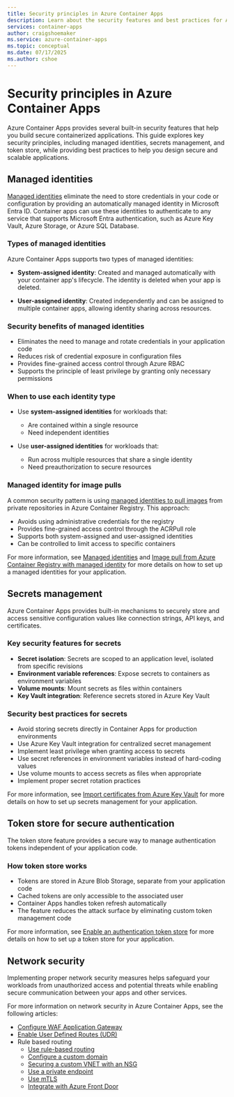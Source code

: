 ```yaml
---
title: Security principles in Azure Container Apps
description: Learn about the security features and best practices for Azure Container Apps, including managed identities, secrets management, and token store.
services: container-apps
author: craigshoemaker
ms.service: azure-container-apps
ms.topic: conceptual
ms.date: 07/17/2025
ms.author: cshoe
---
```


# Security principles in Azure Container Apps

Azure Container Apps provides several built-in security features that help you build secure containerized applications. This guide explores key security principles, including managed identities, secrets management, and token store, while providing best practices to help you design secure and scalable applications.

## Managed identities

[Managed identities](managed-identity.md) eliminate the need to store credentials in your code or configuration by providing an automatically managed identity in Microsoft Entra ID. Container apps can use these identities to authenticate to any service that supports Microsoft Entra authentication, such as Azure Key Vault, Azure Storage, or Azure SQL Database.

### Types of managed identities

Azure Container Apps supports two types of managed identities:

- **System-assigned identity**: Created and managed automatically with your container app's lifecycle. The identity is deleted when your app is deleted.

- **User-assigned identity**: Created independently and can be assigned to multiple container apps, allowing identity sharing across resources.

### Security benefits of managed identities

- Eliminates the need to manage and rotate credentials in your application code
- Reduces risk of credential exposure in configuration files
- Provides fine-grained access control through Azure RBAC
- Supports the principle of least privilege by granting only necessary permissions

### When to use each identity type

- Use **system-assigned identities** for workloads that:
  - Are contained within a single resource
  - Need independent identities

- Use **user-assigned identities** for workloads that:
  - Run across multiple resources that share a single identity
  - Need preauthorization to secure resources

### Managed identity for image pulls

A common security pattern is using [managed identities to pull images](managed-identity-image-pull.md) from private repositories in Azure Container Registry. This approach:

- Avoids using administrative credentials for the registry
- Provides fine-grained access control through the ACRPull role
- Supports both system-assigned and user-assigned identities
- Can be controlled to limit access to specific containers

For more information, see [Managed identities](managed-identity.md) and [Image pull from Azure Container Registry with managed identity](managed-identity-image-pull.md) for more details on how to set up a managed identities for your application.

## Secrets management

Azure Container Apps provides built-in mechanisms to securely store and access sensitive configuration values like connection strings, API keys, and certificates.

### Key security features for secrets

- **Secret isolation**: Secrets are scoped to an application level, isolated from specific revisions
- **Environment variable references**: Expose secrets to containers as environment variables
- **Volume mounts**: Mount secrets as files within containers
- **Key Vault integration**: Reference secrets stored in Azure Key Vault

### Security best practices for secrets

- Avoid storing secrets directly in Container Apps for production environments
- Use Azure Key Vault integration for centralized secret management
- Implement least privilege when granting access to secrets
- Use secret references in environment variables instead of hard-coding values
- Use volume mounts to access secrets as files when appropriate
- Implement proper secret rotation practices

For more information, see [Import certificates from Azure Key Vault](key-vault-certificates-manage.md) for more details on how to set up secrets management for your application.

## Token store for secure authentication

The token store feature provides a secure way to manage authentication tokens independent of your application code.

### How token store works

- Tokens are stored in Azure Blob Storage, separate from your application code
- Cached tokens are only accessible to the associated user
- Container Apps handles token refresh automatically
- The feature reduces the attack surface by eliminating custom token management code

For more information, see [Enable an authentication token store](token-store.md) for more details on how to set up a token store for your application.

## Network security

Implementing proper network security measures helps safeguard your workloads from unauthorized access and potential threats while enabling secure communication between your apps and other services.

For more information on network security in Azure Container Apps, see the following articles:

- [Configure WAF Application Gateway](./waf-app-gateway.md)
- [Enable User Defined Routes (UDR)](user-defined-routes.md)
- Rule based routing
  - [Use rule-based routing](./rule-based-routing.md)
  - [Configure a custom domain](./rule-based-routing-custom-domain.md)
  - [Securing a custom VNET with an NSG](firewall-integration.md)
  - [Use a private endpoint](./how-to-use-private-endpoint.md)
  - [Use mTLS](./mtls.md)
  - [Integrate with Azure Front Door](./how-to-integrate-with-azure-front-door.md)
